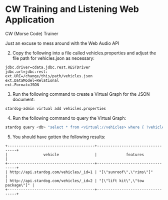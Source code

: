 # CW Training and Listening Web Application
CW (Morse Code) Trainer

Just an excuse to mess around with the Web Audio API

2. Copy the following into a file called vehicles.properties and adjust the file path for vehicles.json as necessary:

```properties
jdbc.driver=cdata.jdbc.rest.RESTDriver
jdbc.url=jdbc:rest:
ext.URI=/change/this/path/vehicles.json
ext.DataModel=Relational
ext.Format=JSON
```
3. Run the following command to create a Virtual Graph for the JSON document:

```bash
stardog-admin virtual add vehicles.properties
```
4. Run the following command to query the Virtual Graph:

```bash
stardog query <db> "select * from <virtual://vehicles> where { ?vehicle a <http://api.stardog.com/vehicles> . ?vehicle <http://api.stardog.com/vehicles#features> ?features . }"
```
5. You should have gotten the following results:

```console
+---------------------------------------+----------------------------------+
|                vehicle                |             features             |
+---------------------------------------+----------------------------------+
| http://api.stardog.com/vehicles/_id=1 | "[\"sunroof\",\"rims\"]"         |
| http://api.stardog.com/vehicles/_id=2 | "[\"lift kit\",\"tow package\"]" |
+---------------------------------------+----------------------------------+
```

